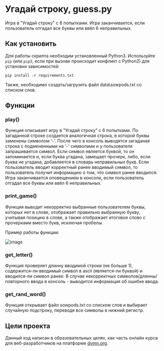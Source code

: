 # Угадай строку, guess.py

Игра в "Угадай строку" с 6 попытками. 
Игра заканчивается, если пользователь отгадал все буквы или ввёл 6 неправильных.

## Как установить

Для работы скрипта необходим установленный Python3.
Используйте `pip` (или `pip3`, если при вызове происходит конфликт с Python2) для установки зависимостей:
```
pip install -r requirements.txt
```
Также, необходимо создать/загрузить файл data\\sowpods.txt со списком слов.

## Функции
### play()

Функция описывает игру в "Угадай строку" с 6 попытками. 
По загаданной строке создается аналогичная строка, в которой буквы заменены символом '-'.
После чего в консоль выводятся загаданая строка с подмененными на '-' символами и у пользователя запрашивается символ.
Если символ является буквой, то он запоминается и, если буква угадана, замещает прочерк, либо, если буква не угадана, добавляется в словарь неправильных букв.
Если пользователь вводит корректный ранее вводимый символ, то пользователь получит информацию о том, что символ ранее вводился.
Игра заканчивается оповещением в консоли, если пользователь отгадал все буквы или ввёл 6 неправильных.

### print_game()

Функция выводит некорректно выбранные пользователем буквы, которых нет в слове, отображает правильно выбранную букву, учитывая позицию в слове, а также отображает итоговое слово с прочерками вместо букв, исключая пробелы.

Пример работы функции:

![image](https://github.com/e13q/RADC_lesson1/assets/110967581/e4ec4d22-a4f5-4aa1-b8ff-4ec48d9e4312)

### get_letter()

Функция проверяет длинну вводимой строки (не больше 1), содержится-ли вводимый символ в ascii (является-ли буквой) и вводился-ли символ ранее.
В случае некорректных символов/длинны/повторного ввода в консоль - выводится информация об ошибке ввода.

### get_rand_word()

Функция открывает файл sowpods.txt со списком слов и выбирает случайную подстроку, переводя все символы в нижний регистр.

## Цели проекта

Данный код написан в образовательных целях, как часть онлайн курса для веб-разработчиков на платформе [dvmn.org](https://dvmn.org/).
